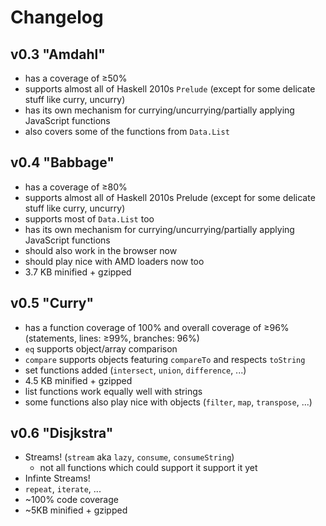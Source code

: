 Changelog
=========

v0.3 "Amdahl"
-------------

+ has a coverage of ≥50%
+ supports almost all of Haskell 2010s `Prelude` (except for some delicate stuff like curry, uncurry)
+ has its own mechanism for currying/uncurrying/partially applying JavaScript functions
+ also covers some of the functions from `Data.List`

v0.4 "Babbage"
--------------

+ has a coverage of ≥80%
+ supports almost all of Haskell 2010s Prelude (except for some delicate stuff like curry, uncurry)
+ supports most of `Data.List` too
+ has its own mechanism for currying/uncurrying/partially applying JavaScript functions
+ should also work in the browser now
+ should play nice with AMD loaders now too
+ 3.7 KB minified + gzipped

v0.5 "Curry"
------------

+ has a function coverage of 100% and overall coverage of ≥96%
  (statements, lines: ≥99%, branches: 96%)
+ `eq` supports object/array comparison
+ `compare` supports objects featuring `compareTo` and respects `toString`
+ set functions added (`intersect`, `union`, `difference`, ...)
+ 4.5 KB minified + gzipped
+ list functions work equally well with strings
+ some functions also play nice with objects (`filter`, `map`, `transpose`, ...)

v0.6 "Disjkstra"
----------------

+ Streams! (`stream` aka `lazy`, `consume`, `consumeString`)
  + not all functions which could support it support it yet
+ Infinte Streams!
+ `repeat`, `iterate`, ...
+ ~100% code coverage
+ ~5KB minified + gzipped


